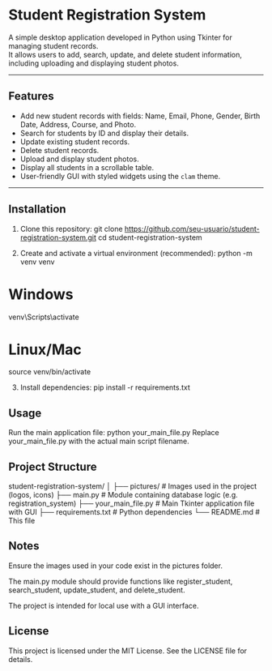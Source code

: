 # Student Registration System

A simple desktop application developed in Python using Tkinter for managing student records.  
It allows users to add, search, update, and delete student information, including uploading and displaying student photos.

---

## Features

- Add new student records with fields: Name, Email, Phone, Gender, Birth Date, Address, Course, and Photo.
- Search for students by ID and display their details.
- Update existing student records.
- Delete student records.
- Upload and display student photos.
- Display all students in a scrollable table.
- User-friendly GUI with styled widgets using the `clam` theme.

---

## Installation

1. Clone this repository:
git clone https://github.com/seu-usuario/student-registration-system.git
cd student-registration-system

2. Create and activate a virtual environment (recommended):
python -m venv venv
# Windows
venv\Scripts\activate
# Linux/Mac
source venv/bin/activate

3. Install dependencies:
pip install -r requirements.txt

## Usage
Run the main application file:
python your_main_file.py
Replace your_main_file.py with the actual main script filename.

## Project Structure
student-registration-system/
│
├── pictures/                # Images used in the project (logos, icons)
├── main.py                  # Module containing database logic (e.g. registration_system)
├── your_main_file.py        # Main Tkinter application file with GUI
├── requirements.txt         # Python dependencies
└── README.md                # This file


## Notes
Ensure the images used in your code exist in the pictures folder.

The main.py module should provide functions like register_student, search_student, update_student, and delete_student.

The project is intended for local use with a GUI interface.

## License
This project is licensed under the MIT License. See the LICENSE file for details.
